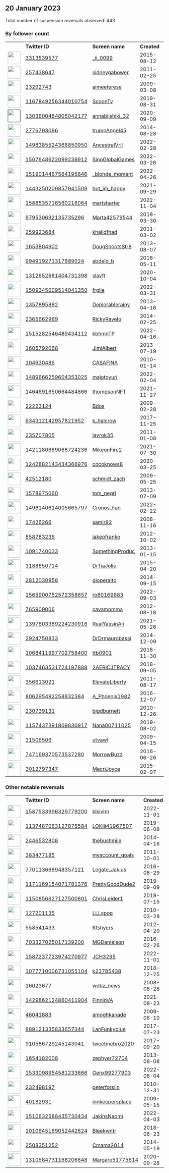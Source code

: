 
## 20 January 2023
Total number of suspension reversals observed: 443.

### By follower count
<table><tr><th></th><th align="left">Twitter ID</th><th align="left">Screen name</th>
<th align="left">Created</th><th align="left">Status</th><th align="left">Suspended</th><th align="left">Followers</th>
<tr><td><a href="https://pbs.twimg.com/profile_images/1354339447454707714/9SkKrAPy_normal.jpg"><img src="https://pbs.twimg.com/profile_images/1354339447454707714/9SkKrAPy_normal.jpg" width="40px" height="40px" align="center"/></a></td><td><a href="https://twitter.com/intent/user?user_id=3313539577">3313539577</a></td><td><a href="https://twitter.com/_ii_0099">_ii_0099</a></td><td>2015-08-12</td><td align="center"></td><td>2023-01-14</td><td>100054</td></tr>
<tr><td><a href="https://pbs.twimg.com/profile_images/1633155309521760263/u87EJ3c7_normal.jpg"><img src="https://pbs.twimg.com/profile_images/1633155309521760263/u87EJ3c7_normal.jpg" width="40px" height="40px" align="center"/></a></td><td><a href="https://twitter.com/intent/user?user_id=257438647">257438647</a></td><td><a href="https://twitter.com/sidneygabower">sidneygabower</a></td><td>2011-02-25</td><td align="center"></td><td>2022-12-17</td><td>47346</td></tr>
<tr><td><a href="https://pbs.twimg.com/profile_images/1515332535202775042/MVbmcbAd_normal.jpg"><img src="https://pbs.twimg.com/profile_images/1515332535202775042/MVbmcbAd_normal.jpg" width="40px" height="40px" align="center"/></a></td><td><a href="https://twitter.com/intent/user?user_id=23292743">23292743</a></td><td><a href="https://twitter.com/aimeeterese">aimeeterese</a></td><td>2009-03-08</td><td align="center"></td><td>2023-01-06</td><td>38529</td></tr>
<tr><td><a href="https://pbs.twimg.com/profile_images/1373374068192374788/4mLDYoUP_normal.jpg"><img src="https://pbs.twimg.com/profile_images/1373374068192374788/4mLDYoUP_normal.jpg" width="40px" height="40px" align="center"/></a></td><td><a href="https://twitter.com/intent/user?user_id=1167849256344010754">1167849256344010754</a></td><td><a href="https://twitter.com/ScoonTv">ScoonTv</a></td><td>2019-08-31</td><td align="center"></td><td>2022-08-17</td><td>28985</td></tr>
<tr><td><a href=""><img src="" width="40px" height="40px" align="center"/></a></td><td><a href="https://twitter.com/intent/user?user_id=1303600484805042177">1303600484805042177</a></td><td><a href="https://twitter.com/annabiishiki_32">annabiishiki_32</a></td><td>2020-09-09</td><td align="center"></td><td>2022-10-30</td><td>22629</td></tr>
<tr><td><a href="https://pbs.twimg.com/profile_images/1267560867496890371/E6WjYxKc_normal.jpg"><img src="https://pbs.twimg.com/profile_images/1267560867496890371/E6WjYxKc_normal.jpg" width="40px" height="40px" align="center"/></a></td><td><a href="https://twitter.com/intent/user?user_id=2776793096">2776793096</a></td><td><a href="https://twitter.com/trumpAngel45">trumpAngel45</a></td><td>2014-08-28</td><td align="center"></td><td></td><td>19521</td></tr>
<tr><td><a href="https://pbs.twimg.com/profile_images/1618911365111898119/OmVRKgkB_normal.jpg"><img src="https://pbs.twimg.com/profile_images/1618911365111898119/OmVRKgkB_normal.jpg" width="40px" height="40px" align="center"/></a></td><td><a href="https://twitter.com/intent/user?user_id=1498385524368850950">1498385524368850950</a></td><td><a href="https://twitter.com/AncestralVril">AncestralVril</a></td><td>2022-02-28</td><td align="center"></td><td>2022-10-26</td><td>17560</td></tr>
<tr><td><a href="https://pbs.twimg.com/profile_images/1568252323897417730/7Ib40TN5_normal.jpg"><img src="https://pbs.twimg.com/profile_images/1568252323897417730/7Ib40TN5_normal.jpg" width="40px" height="40px" align="center"/></a></td><td><a href="https://twitter.com/intent/user?user_id=1507648622099238912">1507648622099238912</a></td><td><a href="https://twitter.com/SinoGlobalGames">SinoGlobalGames</a></td><td>2022-03-26</td><td align="center"></td><td>2023-01-13</td><td>16420</td></tr>
<tr><td><a href="https://pbs.twimg.com/profile_images/1621376545506869248/lWlMsWHO_normal.jpg"><img src="https://pbs.twimg.com/profile_images/1621376545506869248/lWlMsWHO_normal.jpg" width="40px" height="40px" align="center"/></a></td><td><a href="https://twitter.com/intent/user?user_id=1519014467564195846">1519014467564195846</a></td><td><a href="https://twitter.com/_blonde_moment">_blonde_moment</a></td><td>2022-04-26</td><td align="center"></td><td>2022-11-02</td><td>14000</td></tr>
<tr><td><a href="https://pbs.twimg.com/profile_images/1548131530257485827/OVs5Q-DT_normal.jpg"><img src="https://pbs.twimg.com/profile_images/1548131530257485827/OVs5Q-DT_normal.jpg" width="40px" height="40px" align="center"/></a></td><td><a href="https://twitter.com/intent/user?user_id=1443250209857941509">1443250209857941509</a></td><td><a href="https://twitter.com/but_im_happy">but_im_happy</a></td><td>2021-09-29</td><td align="center"></td><td>2022-07-28</td><td>11903</td></tr>
<tr><td><a href="https://pbs.twimg.com/profile_images/1588538761192816643/X9HpFe5u_normal.jpg"><img src="https://pbs.twimg.com/profile_images/1588538761192816643/X9HpFe5u_normal.jpg" width="40px" height="40px" align="center"/></a></td><td><a href="https://twitter.com/intent/user?user_id=1588535716560216064">1588535716560216064</a></td><td><a href="https://twitter.com/martsharter">martsharter</a></td><td>2022-11-04</td><td align="center"></td><td>2023-01-12</td><td>9326</td></tr>
<tr><td><a href="https://pbs.twimg.com/profile_images/1510400305485258752/uLujVZCl_normal.jpg"><img src="https://pbs.twimg.com/profile_images/1510400305485258752/uLujVZCl_normal.jpg" width="40px" height="40px" align="center"/></a></td><td><a href="https://twitter.com/intent/user?user_id=979530692135735296">979530692135735296</a></td><td><a href="https://twitter.com/Marta42579544">Marta42579544</a></td><td>2018-03-30</td><td align="center"></td><td>2023-01-15</td><td>8464</td></tr>
<tr><td><a href="https://pbs.twimg.com/profile_images/1595142530953363477/1ILSrqnq_normal.jpg"><img src="https://pbs.twimg.com/profile_images/1595142530953363477/1ILSrqnq_normal.jpg" width="40px" height="40px" align="center"/></a></td><td><a href="https://twitter.com/intent/user?user_id=259923684">259923684</a></td><td><a href="https://twitter.com/khalidfhad">khalidfhad</a></td><td>2011-03-02</td><td align="center"></td><td>2023-01-15</td><td>6612</td></tr>
<tr><td><a href="https://pbs.twimg.com/profile_images/1632788439912390658/SW6d3qnm_normal.jpg"><img src="https://pbs.twimg.com/profile_images/1632788439912390658/SW6d3qnm_normal.jpg" width="40px" height="40px" align="center"/></a></td><td><a href="https://twitter.com/intent/user?user_id=1653804902">1653804902</a></td><td><a href="https://twitter.com/DougShootsStr8">DougShootsStr8</a></td><td>2013-08-07</td><td align="center"></td><td>2022-10-22</td><td>5693</td></tr>
<tr><td><a href="https://pbs.twimg.com/profile_images/1637839968990113797/ufdL4jnT_normal.jpg"><img src="https://pbs.twimg.com/profile_images/1637839968990113797/ufdL4jnT_normal.jpg" width="40px" height="40px" align="center"/></a></td><td><a href="https://twitter.com/intent/user?user_id=994919271317889024">994919271317889024</a></td><td><a href="https://twitter.com/abdelo_b">abdelo_b</a></td><td>2018-05-11</td><td align="center"></td><td>2023-01-08</td><td>5474</td></tr>
<tr><td><a href="https://pbs.twimg.com/profile_images/1638888987291971584/xDELmFln_normal.jpg"><img src="https://pbs.twimg.com/profile_images/1638888987291971584/xDELmFln_normal.jpg" width="40px" height="40px" align="center"/></a></td><td><a href="https://twitter.com/intent/user?user_id=1312652681404731398">1312652681404731398</a></td><td><a href="https://twitter.com/slavft">slavft</a></td><td>2020-10-04</td><td align="center"></td><td>2022-12-06</td><td>5428</td></tr>
<tr><td><a href="https://pbs.twimg.com/profile_images/1608974939318525952/JC-noRaN_normal.jpg"><img src="https://pbs.twimg.com/profile_images/1608974939318525952/JC-noRaN_normal.jpg" width="40px" height="40px" align="center"/></a></td><td><a href="https://twitter.com/intent/user?user_id=1509345009514041350">1509345009514041350</a></td><td><a href="https://twitter.com/frglie">frglie</a></td><td>2022-03-31</td><td align="center"></td><td>2023-01-12</td><td>5126</td></tr>
<tr><td><a href="https://abs.twimg.com/sticky/default_profile_images/default_profile_normal.png"><img src="https://abs.twimg.com/sticky/default_profile_images/default_profile_normal.png" width="40px" height="40px" align="center"/></a></td><td><a href="https://twitter.com/intent/user?user_id=1357895882">1357895882</a></td><td><a href="https://twitter.com/Deplorablerainy">Deplorablerainy</a></td><td>2013-04-16</td><td align="center"></td><td></td><td>5016</td></tr>
<tr><td><a href="https://pbs.twimg.com/profile_images/1628584227527700480/ecVEpN2q_normal.jpg"><img src="https://pbs.twimg.com/profile_images/1628584227527700480/ecVEpN2q_normal.jpg" width="40px" height="40px" align="center"/></a></td><td><a href="https://twitter.com/intent/user?user_id=2365662989">2365662989</a></td><td><a href="https://twitter.com/RickyRavelo">RickyRavelo</a></td><td>2014-02-25</td><td align="center"></td><td>2022-09-04</td><td>4941</td></tr>
<tr><td><a href="https://pbs.twimg.com/profile_images/1515538584744660993/1zyKMMco_normal.jpg"><img src="https://pbs.twimg.com/profile_images/1515538584744660993/1zyKMMco_normal.jpg" width="40px" height="40px" align="center"/></a></td><td><a href="https://twitter.com/intent/user?user_id=1515282546489434112">1515282546489434112</a></td><td><a href="https://twitter.com/kbhmnTP">kbhmnTP</a></td><td>2022-04-16</td><td align="center"></td><td>2022-12-09</td><td>4658</td></tr>
<tr><td><a href="https://pbs.twimg.com/profile_images/1600441200473001984/S1r4jktE_normal.jpg"><img src="https://pbs.twimg.com/profile_images/1600441200473001984/S1r4jktE_normal.jpg" width="40px" height="40px" align="center"/></a></td><td><a href="https://twitter.com/intent/user?user_id=1605792068">1605792068</a></td><td><a href="https://twitter.com/JimiAlbert">JimiAlbert</a></td><td>2013-07-19</td><td align="center"></td><td>2023-01-15</td><td>4234</td></tr>
<tr><td><a href="https://pbs.twimg.com/profile_images/1404899207647952899/HgNucGgj_normal.jpg"><img src="https://pbs.twimg.com/profile_images/1404899207647952899/HgNucGgj_normal.jpg" width="40px" height="40px" align="center"/></a></td><td><a href="https://twitter.com/intent/user?user_id=104930486">104930486</a></td><td><a href="https://twitter.com/CASAFINA">CASAFINA</a></td><td>2010-01-14</td><td align="center"></td><td>2022-07-03</td><td>4107</td></tr>
<tr><td><a href="https://pbs.twimg.com/profile_images/1606630164057960448/I-u-e-73_normal.jpg"><img src="https://pbs.twimg.com/profile_images/1606630164057960448/I-u-e-73_normal.jpg" width="40px" height="40px" align="center"/></a></td><td><a href="https://twitter.com/intent/user?user_id=1489666259604353025">1489666259604353025</a></td><td><a href="https://twitter.com/majotoyuri">majotoyuri</a></td><td>2022-02-04</td><td align="center"></td><td>2023-01-16</td><td>3988</td></tr>
<tr><td><a href="https://pbs.twimg.com/profile_images/1611557482320601089/JVLnoFKU_normal.jpg"><img src="https://pbs.twimg.com/profile_images/1611557482320601089/JVLnoFKU_normal.jpg" width="40px" height="40px" align="center"/></a></td><td><a href="https://twitter.com/intent/user?user_id=1464691650664484866">1464691650664484866</a></td><td><a href="https://twitter.com/thompsonNFT">thompsonNFT</a></td><td>2021-11-27</td><td align="center"></td><td>2023-01-16</td><td>3928</td></tr>
<tr><td><a href="https://pbs.twimg.com/profile_images/1591388946440896515/OLSPejkC_normal.jpg"><img src="https://pbs.twimg.com/profile_images/1591388946440896515/OLSPejkC_normal.jpg" width="40px" height="40px" align="center"/></a></td><td><a href="https://twitter.com/intent/user?user_id=22223124">22223124</a></td><td><a href="https://twitter.com/Bdos">Bdos</a></td><td>2009-02-28</td><td align="center"></td><td>2023-01-15</td><td>3782</td></tr>
<tr><td><a href="https://pbs.twimg.com/profile_images/1635765482476261380/JJ9N_qa-_normal.jpg"><img src="https://pbs.twimg.com/profile_images/1635765482476261380/JJ9N_qa-_normal.jpg" width="40px" height="40px" align="center"/></a></td><td><a href="https://twitter.com/intent/user?user_id=934312142957821952">934312142957821952</a></td><td><a href="https://twitter.com/k_halcrow">k_halcrow</a></td><td>2017-11-25</td><td align="center"></td><td>2023-01-13</td><td>3611</td></tr>
<tr><td><a href="https://pbs.twimg.com/profile_images/1543789161831874560/m9Vetsks_normal.jpg"><img src="https://pbs.twimg.com/profile_images/1543789161831874560/m9Vetsks_normal.jpg" width="40px" height="40px" align="center"/></a></td><td><a href="https://twitter.com/intent/user?user_id=235707805">235707805</a></td><td><a href="https://twitter.com/jayrok35">jayrok35</a></td><td>2011-01-08</td><td align="center"></td><td>2023-01-19</td><td>3415</td></tr>
<tr><td><a href="https://pbs.twimg.com/profile_images/1421180922574118919/yHZ2FUI6_normal.jpg"><img src="https://pbs.twimg.com/profile_images/1421180922574118919/yHZ2FUI6_normal.jpg" width="40px" height="40px" align="center"/></a></td><td><a href="https://twitter.com/intent/user?user_id=1421180689068724236">1421180689068724236</a></td><td><a href="https://twitter.com/MikeonFire2">MikeonFire2</a></td><td>2021-07-30</td><td align="center"></td><td>2022-07-17</td><td>3186</td></tr>
<tr><td><a href="https://pbs.twimg.com/profile_images/1348732032776593416/q499y-1Q_normal.jpg"><img src="https://pbs.twimg.com/profile_images/1348732032776593416/q499y-1Q_normal.jpg" width="40px" height="40px" align="center"/></a></td><td><a href="https://twitter.com/intent/user?user_id=1242882143434366976">1242882143434366976</a></td><td><a href="https://twitter.com/cocoknows8">cocoknows8</a></td><td>2020-03-25</td><td align="center"></td><td>2023-01-15</td><td>3184</td></tr>
<tr><td><a href="https://pbs.twimg.com/profile_images/1618386734064050183/QqZuXKnV_normal.jpg"><img src="https://pbs.twimg.com/profile_images/1618386734064050183/QqZuXKnV_normal.jpg" width="40px" height="40px" align="center"/></a></td><td><a href="https://twitter.com/intent/user?user_id=42512180">42512180</a></td><td><a href="https://twitter.com/schmidt_zach">schmidt_zach</a></td><td>2009-05-25</td><td align="center"></td><td>2022-06-17</td><td>3047</td></tr>
<tr><td><a href="https://pbs.twimg.com/profile_images/624950891171434496/7ZXYgyz1_normal.jpg"><img src="https://pbs.twimg.com/profile_images/624950891171434496/7ZXYgyz1_normal.jpg" width="40px" height="40px" align="center"/></a></td><td><a href="https://twitter.com/intent/user?user_id=1578975060">1578975060</a></td><td><a href="https://twitter.com/tom_negri">tom_negri</a></td><td>2013-07-09</td><td align="center"></td><td>2023-01-16</td><td>2984</td></tr>
<tr><td><a href="https://pbs.twimg.com/profile_images/1616122128075571219/2-xTShm-_normal.jpg"><img src="https://pbs.twimg.com/profile_images/1616122128075571219/2-xTShm-_normal.jpg" width="40px" height="40px" align="center"/></a></td><td><a href="https://twitter.com/intent/user?user_id=1496140614005665797">1496140614005665797</a></td><td><a href="https://twitter.com/Cronos_Fan">Cronos_Fan</a></td><td>2022-02-22</td><td align="center"></td><td>2023-01-16</td><td>2829</td></tr>
<tr><td><a href="https://pbs.twimg.com/profile_images/1586824849359511555/EjSg2wRP_normal.jpg"><img src="https://pbs.twimg.com/profile_images/1586824849359511555/EjSg2wRP_normal.jpg" width="40px" height="40px" align="center"/></a></td><td><a href="https://twitter.com/intent/user?user_id=17426266">17426266</a></td><td><a href="https://twitter.com/samir92">samir92</a></td><td>2008-11-16</td><td align="center"></td><td>2023-01-10</td><td>2784</td></tr>
<tr><td><a href="https://pbs.twimg.com/profile_images/1632200646517567489/8uraP1hB_normal.jpg"><img src="https://pbs.twimg.com/profile_images/1632200646517567489/8uraP1hB_normal.jpg" width="40px" height="40px" align="center"/></a></td><td><a href="https://twitter.com/intent/user?user_id=858783236">858783236</a></td><td><a href="https://twitter.com/jakeofranko">jakeofranko</a></td><td>2012-10-02</td><td align="center"></td><td>2023-01-11</td><td>2783</td></tr>
<tr><td><a href="https://pbs.twimg.com/profile_images/1333480525433073667/PuBpu4y__normal.jpg"><img src="https://pbs.twimg.com/profile_images/1333480525433073667/PuBpu4y__normal.jpg" width="40px" height="40px" align="center"/></a></td><td><a href="https://twitter.com/intent/user?user_id=1091740033">1091740033</a></td><td><a href="https://twitter.com/SomethingProduc">SomethingProduc</a></td><td>2013-01-15</td><td align="center"></td><td>2022-11-03</td><td>2729</td></tr>
<tr><td><a href="https://pbs.twimg.com/profile_images/1448032963501953025/xl6Ew-3b_normal.jpg"><img src="https://pbs.twimg.com/profile_images/1448032963501953025/xl6Ew-3b_normal.jpg" width="40px" height="40px" align="center"/></a></td><td><a href="https://twitter.com/intent/user?user_id=3188650714">3188650714</a></td><td><a href="https://twitter.com/DrTiaJolie">DrTiaJolie</a></td><td>2015-04-20</td><td align="center"></td><td>2023-01-14</td><td>2714</td></tr>
<tr><td><a href="https://pbs.twimg.com/profile_images/1635748956687794177/5BwhRFWG_normal.jpg"><img src="https://pbs.twimg.com/profile_images/1635748956687794177/5BwhRFWG_normal.jpg" width="40px" height="40px" align="center"/></a></td><td><a href="https://twitter.com/intent/user?user_id=2812030958">2812030958</a></td><td><a href="https://twitter.com/gioperalto">gioperalto</a></td><td>2014-09-15</td><td align="center"></td><td>2023-01-15</td><td>2707</td></tr>
<tr><td><a href="https://pbs.twimg.com/profile_images/1638334337711063040/Fhylw-Zy_normal.jpg"><img src="https://pbs.twimg.com/profile_images/1638334337711063040/Fhylw-Zy_normal.jpg" width="40px" height="40px" align="center"/></a></td><td><a href="https://twitter.com/intent/user?user_id=1565900752572358657">1565900752572358657</a></td><td><a href="https://twitter.com/ro80169683">ro80169683</a></td><td>2022-09-03</td><td align="center"></td><td>2023-01-16</td><td>2655</td></tr>
<tr><td><a href="https://pbs.twimg.com/profile_images/1324189929002422272/NB0qW_Qi_normal.jpg"><img src="https://pbs.twimg.com/profile_images/1324189929002422272/NB0qW_Qi_normal.jpg" width="40px" height="40px" align="center"/></a></td><td><a href="https://twitter.com/intent/user?user_id=765909006">765909006</a></td><td><a href="https://twitter.com/cavamomma">cavamomma</a></td><td>2012-08-18</td><td align="center"></td><td></td><td>2632</td></tr>
<tr><td><a href="https://pbs.twimg.com/profile_images/1632801794958016513/Tl9QXjum_normal.jpg"><img src="https://pbs.twimg.com/profile_images/1632801794958016513/Tl9QXjum_normal.jpg" width="40px" height="40px" align="center"/></a></td><td><a href="https://twitter.com/intent/user?user_id=1397603389224230916">1397603389224230916</a></td><td><a href="https://twitter.com/RealYassinAli">RealYassinAli</a></td><td>2021-05-26</td><td align="center"></td><td>2023-01-15</td><td>2578</td></tr>
<tr><td><a href="https://pbs.twimg.com/profile_images/930595940955820033/sb379kHa_normal.jpg"><img src="https://pbs.twimg.com/profile_images/930595940955820033/sb379kHa_normal.jpg" width="40px" height="40px" align="center"/></a></td><td><a href="https://twitter.com/intent/user?user_id=2924750833">2924750833</a></td><td><a href="https://twitter.com/DrDrmaurobassi">DrDrmaurobassi</a></td><td>2014-12-09</td><td align="center"></td><td>2022-04-24</td><td>2546</td></tr>
<tr><td><a href="https://pbs.twimg.com/profile_images/1481878849352867845/DgjMKK-3_normal.jpg"><img src="https://pbs.twimg.com/profile_images/1481878849352867845/DgjMKK-3_normal.jpg" width="40px" height="40px" align="center"/></a></td><td><a href="https://twitter.com/intent/user?user_id=1068411997702758400">1068411997702758400</a></td><td><a href="https://twitter.com/ttb0901">ttb0901</a></td><td>2018-11-30</td><td align="center"></td><td>2022-07-12</td><td>2485</td></tr>
<tr><td><a href="https://pbs.twimg.com/profile_images/1619405263923986432/osbCE-P3_normal.jpg"><img src="https://pbs.twimg.com/profile_images/1619405263923986432/osbCE-P3_normal.jpg" width="40px" height="40px" align="center"/></a></td><td><a href="https://twitter.com/intent/user?user_id=1037463531724197888">1037463531724197888</a></td><td><a href="https://twitter.com/2AERICJTRACY">2AERICJTRACY</a></td><td>2018-09-05</td><td align="center"></td><td>2022-10-29</td><td>2403</td></tr>
<tr><td><a href="https://pbs.twimg.com/profile_images/1619472764204638209/CGA3sAI0_normal.jpg"><img src="https://pbs.twimg.com/profile_images/1619472764204638209/CGA3sAI0_normal.jpg" width="40px" height="40px" align="center"/></a></td><td><a href="https://twitter.com/intent/user?user_id=356613021">356613021</a></td><td><a href="https://twitter.com/ElevateLiberty">ElevateLiberty</a></td><td>2011-08-17</td><td align="center"></td><td>2023-01-17</td><td>2358</td></tr>
<tr><td><a href="https://pbs.twimg.com/profile_images/1592000759830380544/jgEciSGE_normal.jpg"><img src="https://pbs.twimg.com/profile_images/1592000759830380544/jgEciSGE_normal.jpg" width="40px" height="40px" align="center"/></a></td><td><a href="https://twitter.com/intent/user?user_id=806295492258832384">806295492258832384</a></td><td><a href="https://twitter.com/A_Phoenix1982">A_Phoenix1982</a></td><td>2016-12-07</td><td align="center"></td><td>2022-12-11</td><td>2347</td></tr>
<tr><td><a href="https://pbs.twimg.com/profile_images/1619100666584043522/O13wDRQ7_normal.jpg"><img src="https://pbs.twimg.com/profile_images/1619100666584043522/O13wDRQ7_normal.jpg" width="40px" height="40px" align="center"/></a></td><td><a href="https://twitter.com/intent/user?user_id=230739131">230739131</a></td><td><a href="https://twitter.com/bigdburnett">bigdburnett</a></td><td>2010-12-26</td><td align="center"></td><td></td><td>2323</td></tr>
<tr><td><a href="https://pbs.twimg.com/profile_images/1166178734971338752/ka7XTVF1_normal.jpg"><img src="https://pbs.twimg.com/profile_images/1166178734971338752/ka7XTVF1_normal.jpg" width="40px" height="40px" align="center"/></a></td><td><a href="https://twitter.com/intent/user?user_id=1157437391809830917">1157437391809830917</a></td><td><a href="https://twitter.com/Nana00711025">Nana00711025</a></td><td>2019-08-02</td><td align="center"></td><td></td><td>2318</td></tr>
<tr><td><a href="https://pbs.twimg.com/profile_images/1616112387190317058/KozT43II_normal.jpg"><img src="https://pbs.twimg.com/profile_images/1616112387190317058/KozT43II_normal.jpg" width="40px" height="40px" align="center"/></a></td><td><a href="https://twitter.com/intent/user?user_id=31506506">31506506</a></td><td><a href="https://twitter.com/utvawl">utvawl</a></td><td>2009-04-15</td><td align="center"></td><td>2023-01-15</td><td>2237</td></tr>
<tr><td><a href="https://pbs.twimg.com/profile_images/1613471302085476353/6f-7ETRa_normal.jpg"><img src="https://pbs.twimg.com/profile_images/1613471302085476353/6f-7ETRa_normal.jpg" width="40px" height="40px" align="center"/></a></td><td><a href="https://twitter.com/intent/user?user_id=747169370573537280">747169370573537280</a></td><td><a href="https://twitter.com/MorrowBuzz">MorrowBuzz</a></td><td>2016-06-26</td><td align="center">🚫</td><td>2023-01-13</td><td>2224</td></tr>
<tr><td><a href="https://pbs.twimg.com/profile_images/564187172249432065/-6CTKTCN_normal.jpeg"><img src="https://pbs.twimg.com/profile_images/564187172249432065/-6CTKTCN_normal.jpeg" width="40px" height="40px" align="center"/></a></td><td><a href="https://twitter.com/intent/user?user_id=3012797347">3012797347</a></td><td><a href="https://twitter.com/MacriJoyce">MacriJoyce</a></td><td>2015-02-07</td><td align="center"></td><td>2022-12-14</td><td>2149</td></tr>
</table>

### Other notable reversals
<table><tr><th></th><th align="left">Twitter ID</th><th align="left">Screen name</th>
<th align="left">Created</th><th align="left">Status</th><th align="left">Suspended</th><th align="left">Followers</th>
<tr><td><a href="https://pbs.twimg.com/profile_images/1636688223266013184/FX8mlNf8_normal.jpg"><img src="https://pbs.twimg.com/profile_images/1636688223266013184/FX8mlNf8_normal.jpg" width="40px" height="40px" align="center"/></a></td><td><a href="https://twitter.com/intent/user?user_id=1587533996329779200">1587533996329779200</a></td><td><a href="https://twitter.com/klkivhh">klkivhh</a></td><td>2022-11-01</td><td align="center">🚫</td><td>2022-12-19</td><td>352</td></tr>
<tr><td><a href="https://pbs.twimg.com/profile_images/1624274974264401920/2WmRfuD9_normal.jpg"><img src="https://pbs.twimg.com/profile_images/1624274974264401920/2WmRfuD9_normal.jpg" width="40px" height="40px" align="center"/></a></td><td><a href="https://twitter.com/intent/user?user_id=1137487063127875584">1137487063127875584</a></td><td><a href="https://twitter.com/LOKiii41967507">LOKiii41967507</a></td><td>2019-06-08</td><td align="center"></td><td>2022-12-09</td><td>1682</td></tr>
<tr><td><a href="https://pbs.twimg.com/profile_images/1278812827034271744/8lHpj6SY_normal.jpg"><img src="https://pbs.twimg.com/profile_images/1278812827034271744/8lHpj6SY_normal.jpg" width="40px" height="40px" align="center"/></a></td><td><a href="https://twitter.com/intent/user?user_id=2446532808">2446532808</a></td><td><a href="https://twitter.com/thebushmile">thebushmile</a></td><td>2014-04-16</td><td align="center">🚫</td><td>2023-01-14</td><td>123</td></tr>
<tr><td><a href="https://pbs.twimg.com/profile_images/1506979335697321988/a9YvpQU1_normal.jpg"><img src="https://pbs.twimg.com/profile_images/1506979335697321988/a9YvpQU1_normal.jpg" width="40px" height="40px" align="center"/></a></td><td><a href="https://twitter.com/intent/user?user_id=383477185">383477185</a></td><td><a href="https://twitter.com/myaccount_goals">myaccount_goals</a></td><td>2011-10-01</td><td align="center"></td><td>2023-01-17</td><td>263</td></tr>
<tr><td><a href="https://pbs.twimg.com/profile_images/1635066643943657472/6d1JLaWK_normal.jpg"><img src="https://pbs.twimg.com/profile_images/1635066643943657472/6d1JLaWK_normal.jpg" width="40px" height="40px" align="center"/></a></td><td><a href="https://twitter.com/intent/user?user_id=770113668948357121">770113668948357121</a></td><td><a href="https://twitter.com/Legate_Jakius">Legate_Jakius</a></td><td>2016-08-29</td><td align="center"></td><td>2023-01-15</td><td>95</td></tr>
<tr><td><a href="https://pbs.twimg.com/profile_images/1171169265023688705/42_eITUP_normal.jpg"><img src="https://pbs.twimg.com/profile_images/1171169265023688705/42_eITUP_normal.jpg" width="40px" height="40px" align="center"/></a></td><td><a href="https://twitter.com/intent/user?user_id=1171169154071781376">1171169154071781376</a></td><td><a href="https://twitter.com/PrettyGoodDude2">PrettyGoodDude2</a></td><td>2019-09-09</td><td align="center">🚫</td><td>2023-01-13</td><td>86</td></tr>
<tr><td><a href="https://pbs.twimg.com/profile_images/1586760219304001536/B4KtwZd5_normal.jpg"><img src="https://pbs.twimg.com/profile_images/1586760219304001536/B4KtwZd5_normal.jpg" width="40px" height="40px" align="center"/></a></td><td><a href="https://twitter.com/intent/user?user_id=1150856627127500801">1150856627127500801</a></td><td><a href="https://twitter.com/ChrisLeider1">ChrisLeider1</a></td><td>2019-07-15</td><td align="center"></td><td>2023-01-14</td><td>1080</td></tr>
<tr><td><a href="https://pbs.twimg.com/profile_images/1295464244754944000/rI75FJMu_normal.jpg"><img src="https://pbs.twimg.com/profile_images/1295464244754944000/rI75FJMu_normal.jpg" width="40px" height="40px" align="center"/></a></td><td><a href="https://twitter.com/intent/user?user_id=127201135">127201135</a></td><td><a href="https://twitter.com/LLLspop">LLLspop</a></td><td>2010-03-28</td><td align="center"></td><td>2023-01-18</td><td>417</td></tr>
<tr><td><a href="https://pbs.twimg.com/profile_images/922259555723161600/C9HDDOvy_normal.jpg"><img src="https://pbs.twimg.com/profile_images/922259555723161600/C9HDDOvy_normal.jpg" width="40px" height="40px" align="center"/></a></td><td><a href="https://twitter.com/intent/user?user_id=558541433">558541433</a></td><td><a href="https://twitter.com/Ktshyers">Ktshyers</a></td><td>2012-04-20</td><td align="center">🔒</td><td>2023-01-14</td><td>8</td></tr>
<tr><td><a href="https://pbs.twimg.com/profile_images/1145417096106512384/WkU_79zo_normal.jpg"><img src="https://pbs.twimg.com/profile_images/1145417096106512384/WkU_79zo_normal.jpg" width="40px" height="40px" align="center"/></a></td><td><a href="https://twitter.com/intent/user?user_id=703327025017139200">703327025017139200</a></td><td><a href="https://twitter.com/MGDanielson">MGDanielson</a></td><td>2016-02-26</td><td align="center"></td><td>2023-01-15</td><td>191</td></tr>
<tr><td><a href="https://pbs.twimg.com/profile_images/1587238901193883649/bW353SVR_normal.jpg"><img src="https://pbs.twimg.com/profile_images/1587238901193883649/bW353SVR_normal.jpg" width="40px" height="40px" align="center"/></a></td><td><a href="https://twitter.com/intent/user?user_id=1587237723974270977">1587237723974270977</a></td><td><a href="https://twitter.com/JCH3295">JCH3295</a></td><td>2022-11-01</td><td align="center"></td><td>2023-01-15</td><td>144</td></tr>
<tr><td><a href="https://pbs.twimg.com/profile_images/1077916299945226241/brnfKmYR_normal.jpg"><img src="https://pbs.twimg.com/profile_images/1077916299945226241/brnfKmYR_normal.jpg" width="40px" height="40px" align="center"/></a></td><td><a href="https://twitter.com/intent/user?user_id=1077710006731055104">1077710006731055104</a></td><td><a href="https://twitter.com/k23785438">k23785438</a></td><td>2018-12-25</td><td align="center"></td><td>2023-01-14</td><td>136</td></tr>
<tr><td><a href="https://pbs.twimg.com/profile_images/1565403162151985152/uip5iGQd_normal.jpg"><img src="https://pbs.twimg.com/profile_images/1565403162151985152/uip5iGQd_normal.jpg" width="40px" height="40px" align="center"/></a></td><td><a href="https://twitter.com/intent/user?user_id=16023677">16023677</a></td><td><a href="https://twitter.com/wdbz_news">wdbz_news</a></td><td>2008-08-28</td><td align="center"></td><td>2022-12-23</td><td>885</td></tr>
<tr><td><a href="https://pbs.twimg.com/profile_images/1429862229655105539/Cawkg3fi_normal.jpg"><img src="https://pbs.twimg.com/profile_images/1429862229655105539/Cawkg3fi_normal.jpg" width="40px" height="40px" align="center"/></a></td><td><a href="https://twitter.com/intent/user?user_id=1429862124860411904">1429862124860411904</a></td><td><a href="https://twitter.com/FinninVA">FinninVA</a></td><td>2021-08-23</td><td align="center"></td><td>2023-01-15</td><td>20</td></tr>
<tr><td><a href="https://pbs.twimg.com/profile_images/916526788234297344/qwgWhBTn_normal.jpg"><img src="https://pbs.twimg.com/profile_images/916526788234297344/qwgWhBTn_normal.jpg" width="40px" height="40px" align="center"/></a></td><td><a href="https://twitter.com/intent/user?user_id=46041883">46041883</a></td><td><a href="https://twitter.com/amoghkanade">amoghkanade</a></td><td>2009-06-10</td><td align="center">🔒</td><td>2023-01-16</td><td>591</td></tr>
<tr><td><a href="https://pbs.twimg.com/profile_images/1500133769700954116/oXXClJ9c_normal.jpg"><img src="https://pbs.twimg.com/profile_images/1500133769700954116/oXXClJ9c_normal.jpg" width="40px" height="40px" align="center"/></a></td><td><a href="https://twitter.com/intent/user?user_id=889121335833657344">889121335833657344</a></td><td><a href="https://twitter.com/LanFunkyblue">LanFunkyblue</a></td><td>2017-07-23</td><td align="center"></td><td>2023-01-15</td><td>429</td></tr>
<tr><td><a href="https://pbs.twimg.com/profile_images/1225832298848956416/aoDueg9b_normal.jpg"><img src="https://pbs.twimg.com/profile_images/1225832298848956416/aoDueg9b_normal.jpg" width="40px" height="40px" align="center"/></a></td><td><a href="https://twitter.com/intent/user?user_id=910586729245143041">910586729245143041</a></td><td><a href="https://twitter.com/tweetmebro2020">tweetmebro2020</a></td><td>2017-09-20</td><td align="center"></td><td>2023-01-15</td><td>23</td></tr>
<tr><td><a href="https://pbs.twimg.com/profile_images/898507287064715265/I9ukpRB9_normal.jpg"><img src="https://pbs.twimg.com/profile_images/898507287064715265/I9ukpRB9_normal.jpg" width="40px" height="40px" align="center"/></a></td><td><a href="https://twitter.com/intent/user?user_id=1654182008">1654182008</a></td><td><a href="https://twitter.com/zephyer72704">zephyer72704</a></td><td>2013-08-08</td><td align="center"></td><td>2023-01-14</td><td>488</td></tr>
<tr><td><a href="https://pbs.twimg.com/profile_images/1533991553915670528/vBV_pEUZ_normal.jpg"><img src="https://pbs.twimg.com/profile_images/1533991553915670528/vBV_pEUZ_normal.jpg" width="40px" height="40px" align="center"/></a></td><td><a href="https://twitter.com/intent/user?user_id=1533098954581233666">1533098954581233666</a></td><td><a href="https://twitter.com/Genx99277903">Genx99277903</a></td><td>2022-06-04</td><td align="center"></td><td>2023-01-15</td><td>117</td></tr>
<tr><td><a href="https://pbs.twimg.com/profile_images/1633428291620151296/Q1O3UYH5_normal.jpg"><img src="https://pbs.twimg.com/profile_images/1633428291620151296/Q1O3UYH5_normal.jpg" width="40px" height="40px" align="center"/></a></td><td><a href="https://twitter.com/intent/user?user_id=232498197">232498197</a></td><td><a href="https://twitter.com/peterforslin">peterforslin</a></td><td>2010-12-31</td><td align="center"></td><td>2023-01-12</td><td>1730</td></tr>
<tr><td><a href="https://pbs.twimg.com/profile_images/524409343538495489/BuTVT5BL_normal.jpeg"><img src="https://pbs.twimg.com/profile_images/524409343538495489/BuTVT5BL_normal.jpeg" width="40px" height="40px" align="center"/></a></td><td><a href="https://twitter.com/intent/user?user_id=40182931">40182931</a></td><td><a href="https://twitter.com/innkeepersplace">innkeepersplace</a></td><td>2009-05-15</td><td align="center">🚫</td><td>2023-01-15</td><td>115</td></tr>
<tr><td><a href="https://pbs.twimg.com/profile_images/1616133614613450753/vo8NQuNQ_normal.jpg"><img src="https://pbs.twimg.com/profile_images/1616133614613450753/vo8NQuNQ_normal.jpg" width="40px" height="40px" align="center"/></a></td><td><a href="https://twitter.com/intent/user?user_id=1510632588435730434">1510632588435730434</a></td><td><a href="https://twitter.com/JakinsNaomi">JakinsNaomi</a></td><td>2022-04-03</td><td align="center"></td><td>2023-01-16</td><td>1520</td></tr>
<tr><td><a href="https://pbs.twimg.com/profile_images/1624148995684589570/UEaYvhH__normal.jpg"><img src="https://pbs.twimg.com/profile_images/1624148995684589570/UEaYvhH__normal.jpg" width="40px" height="40px" align="center"/></a></td><td><a href="https://twitter.com/intent/user?user_id=1010645169052442624">1010645169052442624</a></td><td><a href="https://twitter.com/Bleekwntr">Bleekwntr</a></td><td>2018-06-23</td><td align="center"></td><td>2023-01-13</td><td>64</td></tr>
<tr><td><a href="https://pbs.twimg.com/profile_images/1431444170393088002/civeVKq1_normal.jpg"><img src="https://pbs.twimg.com/profile_images/1431444170393088002/civeVKq1_normal.jpg" width="40px" height="40px" align="center"/></a></td><td><a href="https://twitter.com/intent/user?user_id=2508351252">2508351252</a></td><td><a href="https://twitter.com/Cmama2014">Cmama2014</a></td><td>2014-05-19</td><td align="center"></td><td>2023-01-15</td><td>596</td></tr>
<tr><td><a href="https://pbs.twimg.com/profile_images/1310585332774043649/HBP_Pewb_normal.jpg"><img src="https://pbs.twimg.com/profile_images/1310585332774043649/HBP_Pewb_normal.jpg" width="40px" height="40px" align="center"/></a></td><td><a href="https://twitter.com/intent/user?user_id=1310584731168206848">1310584731168206848</a></td><td><a href="https://twitter.com/Margare51775614">Margare51775614</a></td><td>2020-09-28</td><td align="center"></td><td>2023-01-06</td><td>937</td></tr>
</table>
